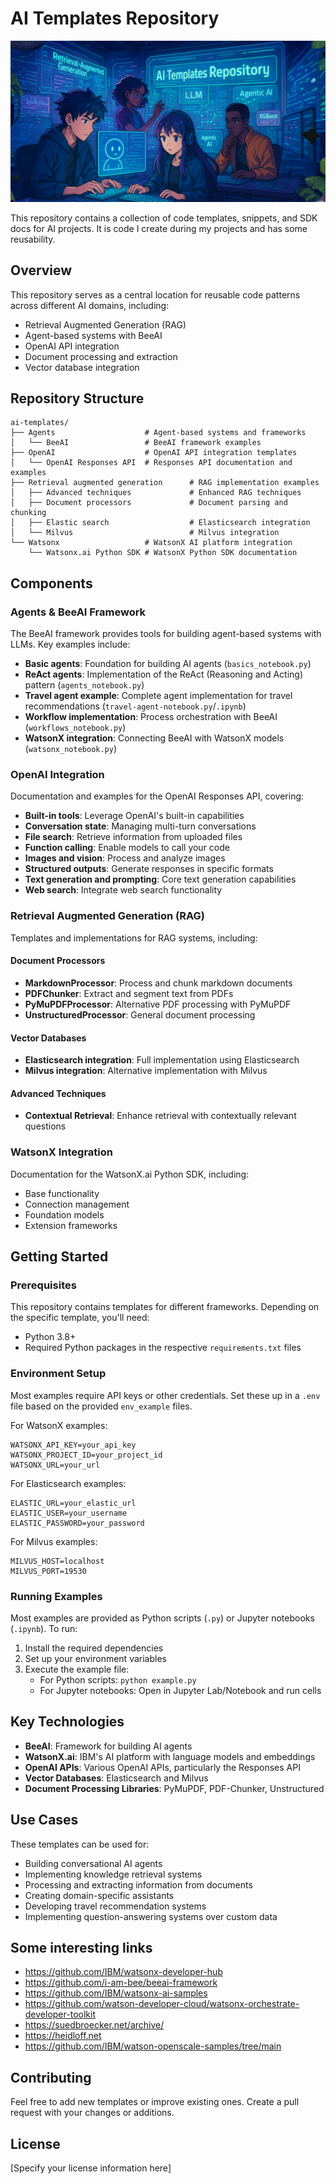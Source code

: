 # AI Templates Repository

![AI Engineering](logo.png)

This repository contains a collection of code templates, snippets, and SDK docs for AI projects. It is code I create during my projects and has some reusability.

## Overview

This repository serves as a central location for reusable code patterns across different AI domains, including:

- Retrieval Augmented Generation (RAG)
- Agent-based systems with BeeAI
- OpenAI API integration
- Document processing and extraction
- Vector database integration

## Repository Structure

```
ai-templates/
├── Agents                    # Agent-based systems and frameworks
│   └── BeeAI                 # BeeAI framework examples
├── OpenAI                    # OpenAI API integration templates
│   └── OpenAI Responses API  # Responses API documentation and examples
├── Retrieval augmented generation      # RAG implementation examples
│   ├── Advanced techniques             # Enhanced RAG techniques
│   ├── Document processors             # Document parsing and chunking
│   ├── Elastic search                  # Elasticsearch integration
│   └── Milvus                          # Milvus integration
└── Watsonx                   # WatsonX AI platform integration
    └── Watsonx.ai Python SDK # WatsonX Python SDK documentation
```

## Components

### Agents & BeeAI Framework

The BeeAI framework provides tools for building agent-based systems with LLMs. Key examples include:

- **Basic agents**: Foundation for building AI agents (`basics_notebook.py`)
- **ReAct agents**: Implementation of the ReAct (Reasoning and Acting) pattern (`agents_notebook.py`)
- **Travel agent example**: Complete agent implementation for travel recommendations (`travel-agent-notebook.py`/`.ipynb`)
- **Workflow implementation**: Process orchestration with BeeAI (`workflows_notebook.py`)
- **WatsonX integration**: Connecting BeeAI with WatsonX models (`watsonx_notebook.py`)

### OpenAI Integration

Documentation and examples for the OpenAI Responses API, covering:

- **Built-in tools**: Leverage OpenAI's built-in capabilities
- **Conversation state**: Managing multi-turn conversations
- **File search**: Retrieve information from uploaded files
- **Function calling**: Enable models to call your code
- **Images and vision**: Process and analyze images
- **Structured outputs**: Generate responses in specific formats
- **Text generation and prompting**: Core text generation capabilities
- **Web search**: Integrate web search functionality

### Retrieval Augmented Generation (RAG)

Templates and implementations for RAG systems, including:

#### Document Processors
- **MarkdownProcessor**: Process and chunk markdown documents
- **PDFChunker**: Extract and segment text from PDFs
- **PyMuPDFProcessor**: Alternative PDF processing with PyMuPDF
- **UnstructuredProcessor**: General document processing

#### Vector Databases
- **Elasticsearch integration**: Full implementation using Elasticsearch
- **Milvus integration**: Alternative implementation with Milvus

#### Advanced Techniques
- **Contextual Retrieval**: Enhance retrieval with contextually relevant questions

### WatsonX Integration

Documentation for the WatsonX.ai Python SDK, including:

- Base functionality
- Connection management
- Foundation models
- Extension frameworks

## Getting Started

### Prerequisites

This repository contains templates for different frameworks. Depending on the specific template, you'll need:

- Python 3.8+ 
- Required Python packages in the respective `requirements.txt` files

### Environment Setup

Most examples require API keys or other credentials. Set these up in a `.env` file based on the provided `env_example` files.

For WatsonX examples:
```
WATSONX_API_KEY=your_api_key
WATSONX_PROJECT_ID=your_project_id
WATSONX_URL=your_url
```

For Elasticsearch examples:
```
ELASTIC_URL=your_elastic_url
ELASTIC_USER=your_username
ELASTIC_PASSWORD=your_password
```

For Milvus examples:
```
MILVUS_HOST=localhost
MILVUS_PORT=19530
```

### Running Examples

Most examples are provided as Python scripts (`.py`) or Jupyter notebooks (`.ipynb`). To run:

1. Install the required dependencies
2. Set up your environment variables
3. Execute the example file:
   - For Python scripts: `python example.py`
   - For Jupyter notebooks: Open in Jupyter Lab/Notebook and run cells

## Key Technologies

- **BeeAI**: Framework for building AI agents
- **WatsonX.ai**: IBM's AI platform with language models and embeddings
- **OpenAI APIs**: Various OpenAI APIs, particularly the Responses API
- **Vector Databases**: Elasticsearch and Milvus
- **Document Processing Libraries**: PyMuPDF, PDF-Chunker, Unstructured

## Use Cases

These templates can be used for:

- Building conversational AI agents
- Implementing knowledge retrieval systems
- Processing and extracting information from documents
- Creating domain-specific assistants
- Developing travel recommendation systems
- Implementing question-answering systems over custom data

## Some interesting links

- https://github.com/IBM/watsonx-developer-hub
- https://github.com/i-am-bee/beeai-framework
- https://github.com/IBM/watsonx-ai-samples
- https://github.com/watson-developer-cloud/watsonx-orchestrate-developer-toolkit
- https://suedbroecker.net/archive/
- https://heidloff.net
- https://github.com/IBM/watson-openscale-samples/tree/main

## Contributing

Feel free to add new templates or improve existing ones. Create a pull request with your changes or additions.

## License

[Specify your license information here]
